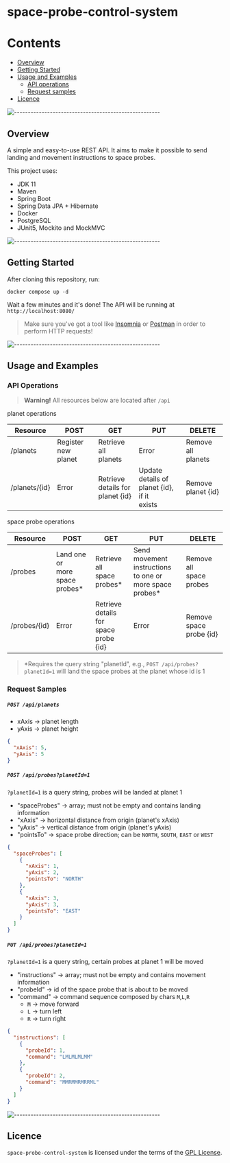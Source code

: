 # space-probe-control-system

Contents
========

* [Overview](#overview)
* [Getting Started](#getting-started)
* [Usage and Examples](#usage-and-examples)
   * [API operations](#api-operations)
   * [Request samples](#request-samples)
* [Licence](#licence)

![-----------------------------------------------------](https://raw.githubusercontent.com/andreasbm/readme/master/assets/lines/rainbow.png)
## Overview
A simple and easy-to-use REST API. It aims to make it possible to send landing and movement instructions to space probes.

This project uses:
- JDK 11
- Maven
- Spring Boot
- Spring Data JPA + Hibernate
- Docker
- PostgreSQL
- JUnit5, Mockito and MockMVC

![-----------------------------------------------------](https://raw.githubusercontent.com/andreasbm/readme/master/assets/lines/rainbow.png)
## Getting Started
After cloning this repository, run:
```shell
docker compose up -d
```
Wait a few minutes and it's done! The API will be running at `http://localhost:8080/`

> Make sure you've got a tool like [Insomnia](https://insomnia.rest/) or [Postman](https://www.postman.com/)
> in order to perform HTTP requests!

![-----------------------------------------------------](https://raw.githubusercontent.com/andreasbm/readme/master/assets/lines/rainbow.png)
## Usage and Examples

### API Operations

> **Warning!**
> All resources below are located after `/api`

planet operations

| Resource      | POST                | GET                                 | PUT                                            | DELETE                |
|---------------|---------------------|-------------------------------------|------------------------------------------------|-----------------------|
| /planets      | Register new planet | Retrieve all<br>planets             | Error                                          | Remove all<br>planets |
| /planets/{id} | Error               | Retrieve details for<br>planet {id} | Update details of planet {id}, if it<br>exists | Remove planet {id}    |

space probe operations

| Resource     | POST                              | GET                                      | PUT                                                        | DELETE                     |
|--------------|-----------------------------------|------------------------------------------|------------------------------------------------------------|----------------------------|
| /probes      | Land one or<br>more space probes* | Retrieve all<br>space probes*            | Send movement instructions<br>to one or more space probes* | Remove all<br>space probes |
| /probes/{id} | Error                             | Retrieve details for<br>space probe {id} | Error                                                      | Remove space probe {id}    |

> *Requires the query string "planetId", e.g., `POST /api/probes?planetId=1` will land
> the space probes at the planet whose id is 1

### Request Samples

##### `POST /api/planets`

- xAxis -> planet length
- yAxis -> planet height
```json
{
  "xAxis": 5,
  "yAxis": 5
}
```
##### `POST /api/probes?planetId=1`
`?planetId=1` is a query string, probes will be landed at planet 1
- "spaceProbes" -> array; must not be empty and contains landing information
- "xAxis" -> horizontal distance from origin (planet's xAxis)
- "yAxis" -> vertical distance from origin (planet's yAxis)
- "pointsTo" -> space probe direction; can be `NORTH`, `SOUTH`, `EAST` or `WEST`
```json
{
  "spaceProbes": [
    {
      "xAxis": 1,
      "yAxis": 2,
      "pointsTo": "NORTH"
    },
    {
      "xAxis": 3,
      "yAxis": 3,
      "pointsTo": "EAST"
    }
  ]
}
```
##### `PUT /api/probes?planetId=1`
`?planetId=1` is a query string, certain probes at planet 1 will be moved
- "instructions" -> array; must not be empty and contains movement information
- "probeId" -> id of the space probe that is about to be moved
- "command" -> command sequence composed by chars `M`,`L`,`R`
  - `M` -> move forward
  - `L` -> turn left
  - `R` -> turn right
```json
{
  "instructions": [
    {
      "probeId": 1,
      "command": "LMLMLMLMM"
    },
    {
      "probeId": 2,
      "command": "MMRMMRMRRML"
    }
  ]
}
```

![-----------------------------------------------------](https://raw.githubusercontent.com/andreasbm/readme/master/assets/lines/rainbow.png)
## Licence
`space-probe-control-system` is licensed under the terms of the [GPL License](https://github.com/hmigl/space-probe-control-system/blob/main/LICENSE).